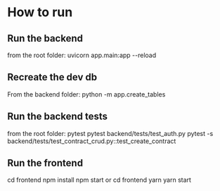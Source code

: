 # How to run

## Run the backend
from the root folder:
uvicorn app.main:app --reload

## Recreate the dev db
From the backend folder:
python -m app.create_tables

## Run the backend tests
from the root folder:
pytest
pytest backend/tests/test_auth.py
pytest -s backend/tests/test_contract_crud.py::test_create_contract

## Run the frontend
cd frontend
npm install
npm start
or
cd frontend
yarn
yarn start